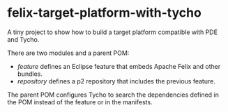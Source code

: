 felix-target-platform-with-tycho
================================

A tiny project to show how to build a target platform compatible with PDE and Tycho.

There are two modules and a parent POM:
* *feature* defines an Eclipse feature that embeds Apache Felix and other bundles.
* *repository* defines a p2 repository that includes the previous feature.

The parent POM configures Tycho to search the dependencies defined in the POM instead of the feature or in the manifests. 
